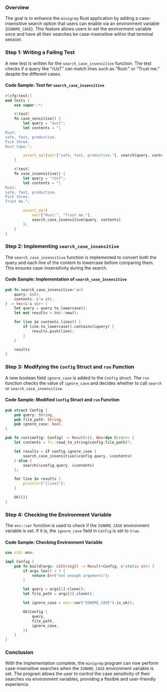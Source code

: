 

### Overview
The goal is to enhance the `minigrep` Rust application by adding a case-insensitive search option that users can enable via an environment variable (`IGNORE_CASE`). This feature allows users to set the environment variable once and have all their searches be case-insensitive within that terminal session.

### Step 1: Writing a Failing Test
A new test is written for the `search_case_insensitive` function. The test checks if a query like "rUsT" can match lines such as "Rust:" or "Trust me." despite the different cases.

#### Code Sample: Test for `search_case_insensitive`
```rust
#[cfg(test)]
mod tests {
    use super::*;

    #[test]
    fn case_sensitive() {
        let query = "duct";
        let contents = "\
Rust:
safe, fast, productive.
Pick three.
Duct tape.";

        assert_eq!(vec!["safe, fast, productive."], search(query, contents));
    }

    #[test]
    fn case_insensitive() {
        let query = "rUsT";
        let contents = "\
Rust:
safe, fast, productive.
Pick three.
Trust me.";

        assert_eq!(
            vec!["Rust:", "Trust me."],
            search_case_insensitive(query, contents)
        );
    }
}
```

### Step 2: Implementing `search_case_insensitive`
The `search_case_insensitive` function is implemented to convert both the query and each line of the content to lowercase before comparing them. This ensures case-insensitivity during the search.

#### Code Sample: Implementation of `search_case_insensitive`
```rust
pub fn search_case_insensitive<'a>(
    query: &str,
    contents: &'a str,
) -> Vec<&'a str> {
    let query = query.to_lowercase();
    let mut results = Vec::new();

    for line in contents.lines() {
        if line.to_lowercase().contains(&query) {
            results.push(line);
        }
    }

    results
}
```

### Step 3: Modifying the `Config` Struct and `run` Function
A new boolean field `ignore_case` is added to the `Config` struct. The `run` function checks the value of `ignore_case` and decides whether to call `search` or `search_case_insensitive`.

#### Code Sample: Modified `Config` Struct and `run` Function
```rust
pub struct Config {
    pub query: String,
    pub file_path: String,
    pub ignore_case: bool,
}

pub fn run(config: Config) -> Result<(), Box<dyn Error>> {
    let contents = fs::read_to_string(config.file_path)?;

    let results = if config.ignore_case {
        search_case_insensitive(&config.query, &contents)
    } else {
        search(&config.query, &contents)
    };

    for line in results {
        println!("{line}");
    }

    Ok(())
}
```

### Step 4: Checking the Environment Variable
The `env::var` function is used to check if the `IGNORE_CASE` environment variable is set. If it is, the `ignore_case` field in `Config` is set to `true`.

#### Code Sample: Checking Environment Variable
```rust
use std::env;

impl Config {
    pub fn build(args: &[String]) -> Result<Config, &'static str> {
        if args.len() < 3 {
            return Err("not enough arguments");
        }

        let query = args[1].clone();
        let file_path = args[2].clone();

        let ignore_case = env::var("IGNORE_CASE").is_ok();

        Ok(Config {
            query,
            file_path,
            ignore_case,
        })
    }
}
```

### Conclusion
With the implementation complete, the `minigrep` program can now perform case-insensitive searches when the `IGNORE_CASE` environment variable is set. The program allows the user to control the case sensitivity of their searches via environment variables, providing a flexible and user-friendly experience.